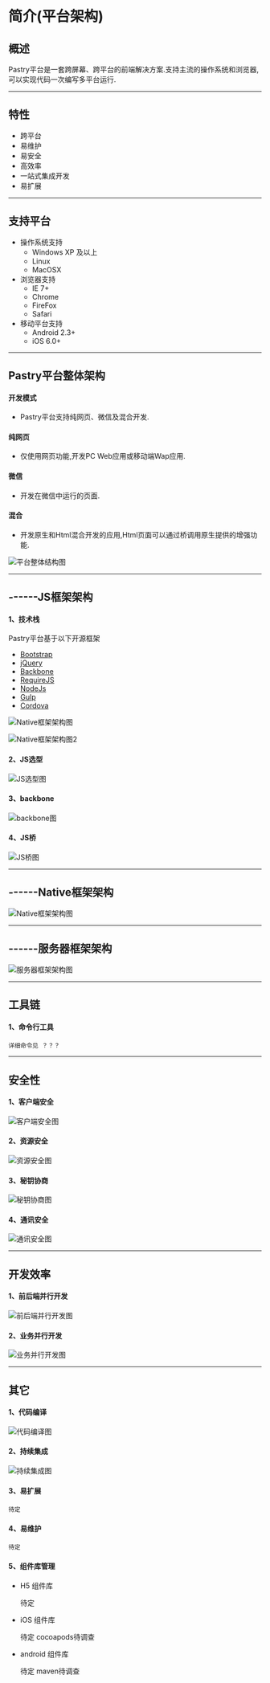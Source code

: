 # 简介(平台架构)

## 概述
Pastry平台是一套跨屏幕、跨平台的前端解决方案.支持主流的操作系统和浏览器,可以实现代码一次编写多平台运行.

----
## 特性
  * 跨平台
  * 易维护
  * 易安全
  * 高效率
  * 一站式集成开发
  * 易扩展

----
## 支持平台
* 操作系统支持
  * Windows XP 及以上
  * Linux
  * MacOSX
* 浏览器支持
  * IE 7+
  * Chrome
  * FireFox
  * Safari
* 移动平台支持
  * Android 2.3+
  * iOS 6.0+

----
## Pastry平台整体架构
#### 开发模式

  * Pastry平台支持纯网页、微信及混合开发.

#### 纯网页

  * 仅使用网页功能,开发PC Web应用或移动端Wap应用.

#### 微信

  * 开发在微信中运行的页面.

#### 混合

  * 开发原生和Html混合开发的应用,Html页面可以通过桥调用原生提供的增强功能.

  ![平台整体结构图](/pastry/images/abstract/pastry_struct.png)

----
## ------JS框架架构
#### 1、技术栈

Pastry平台基于以下开源框架

  * [Bootstrap][net_bootstrap]
  * [jQuery][net_jQuery]
  * [Backbone][net_Backbone]
  * [RequireJS][net_RequireJS]
  * [NodeJs][net_NodeJs]
  * [Gulp][net_Gulp]
  * [Cordova][net_Cordova]
    
![Native框架架构图](/pastry/images/abstract/pastry_js.png)

![Native框架架构图2](/pastry/images/abstract/pastry_js2.png)

#### 2、JS选型
![JS选型图](/pastry/images/abstract/js_compare.png)

#### 3、backbone
![backbone图](/pastry/images/abstract/js_backbone.png)

#### 4、JS桥
![JS桥图](/pastry/images/abstract/js_bridge.png)

----
## ------Native框架架构
![Native框架架构图](/pastry/images/abstract/pastry_native.png)

----
## ------服务器框架架构
![服务器框架架构图](/pastry/images/abstract/pastry_server.png)

----
## 工具链
#### 1、命令行工具
    详细命令见 ？？？

----
## 安全性 
#### 1、客户端安全
![客户端安全图](/pastry/images/abstract/safe_client.png)

#### 2、资源安全
![资源安全图](/pastry/images/abstract/safe_resource.png)

#### 3、秘钥协商
![秘钥协商图](/pastry/images/abstract/safe_consult.png)

#### 4、通讯安全
![通讯安全图](/pastry/images/abstract/safe_communication.png)

----
## 开发效率
#### 1、前后端并行开发

  ![前后端并行开发图](/pastry/images/abstract/efficiency1.png)

#### 2、业务并行开发

  ![业务并行开发图](/pastry/images/abstract/efficiency2.png)

----
## 其它
#### 1、代码编译
![代码编译图](/pastry/images/abstract/pastry_code.png)

#### 2、持续集成
![持续集成图](/pastry/images/abstract/pastry_jenkins.png)

#### 3、易扩展
    待定

#### 4、易维护
    待定

#### 5、组件库管理
  
  * H5 组件库

    待定

  * iOS 组件库
  
    待定 cocoapods待调查

  * android 组件库

    待定 maven待调查


[license]: https://github.com/Dynalon/mdwiki/blob/master/LICENSE.txt
[net_jQuery]: http://www.jquery.org
[net_bootstrap]: http://www.getbootstrap.com
[net_Backbone]: http://backbonejs.org/
[net_RequireJS]: http://requirejs.org/
[net_NodeJs]: https://nodejs.org/zh-cn/
[net_Gulp]: http://www.gulpjs.com.cn/
[net_Cordova]: http://cordova.apache.org/
